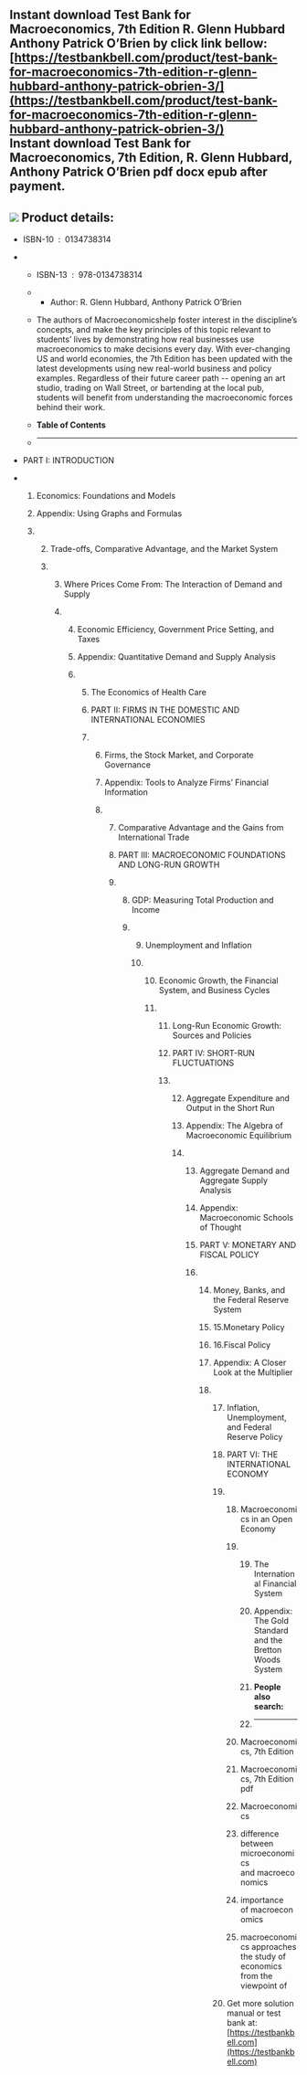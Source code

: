 Instant download **Test Bank for Macroeconomics, 7th Edition R. Glenn Hubbard Anthony Patrick O’Brien** by click link bellow:  
[https://testbankbell.com/product/test-bank-for-macroeconomics-7th-edition-r-glenn-hubbard-anthony-patrick-obrien-3/](https://testbankbell.com/product/test-bank-for-macroeconomics-7th-edition-r-glenn-hubbard-anthony-patrick-obrien-3/)  
**Instant download Test Bank for Macroeconomics, 7th Edition, R. Glenn Hubbard, Anthony Patrick O’Brien pdf docx epub after payment.**
--------------------------------------------------------------------------------------------------------------------------------------


![](https://testbankbell.com/wp-content/uploads/2023/05/9780134738314_TestBank-2.jpg)
**Product details:**
--------------------


* ISBN-10 ‏ : ‎ 0134738314
* * ISBN-13 ‏ : ‎ 978-0134738314
  * * Author: R. Glenn Hubbard, Anthony Patrick O’Brien
   
  * The authors of Macroeconomicshelp foster interest in the discipline’s concepts, and make the key principles of this topic relevant to students’ lives by demonstrating how real businesses use macroeconomics to make decisions every day. With ever-changing US and world economies, the 7th Edition has been updated with the latest developments using new real-world business and policy examples. Regardless of their future career path -- opening an art studio, trading on Wall Street, or bartending at the local pub, students will benefit from understanding the macroeconomic forces behind their work.
  * **Table of Contents**
  * ---------------------
 
* PART I: INTRODUCTION

* 1. Economics: Foundations and Models
 
  2. Appendix: Using Graphs and Formulas
 
  3. 2. Trade-offs, Comparative Advantage, and the Market System
    
     3. 3. Where Prices Come From: The Interaction of Demand and Supply
       
        4. 4. Economic Efficiency, Government Price Setting, and Taxes
          
           5. Appendix: Quantitative Demand and Supply Analysis
          
           6. 5. The Economics of Health Care
             
              6. PART II: FIRMS IN THE DOMESTIC AND INTERNATIONAL ECONOMIES
             
              7. 6. Firms, the Stock Market, and Corporate Governance
                
                 7. Appendix: Tools to Analyze Firms’ Financial Information
                
                 8. 7. Comparative Advantage and the Gains from International Trade
                   
                    8. PART III: MACROECONOMIC FOUNDATIONS AND LONG-RUN GROWTH
                   
                    9. 8. GDP: Measuring Total Production and Income
                      
                       9. 9. Unemployment and Inflation
                         
                          10. 10. Economic Growth, the Financial System, and Business Cycles
                             
                              11. 11. Long-Run Economic Growth: Sources and Policies
                                 
                                  12. PART IV: SHORT-RUN FLUCTUATIONS
                                 
                                  13. 12. Aggregate Expenditure and Output in the Short Run
                                     
                                      13. Appendix: The Algebra of Macroeconomic Equilibrium
                                     
                                      14. 13. Aggregate Demand and Aggregate Supply Analysis
                                         
                                          14. Appendix: Macroeconomic Schools of Thought
                                         
                                          15. PART V: MONETARY AND FISCAL POLICY
                                         
                                          16. 14. Money, Banks, and the Federal Reserve System
                                             
                                              15. 15.Monetary Policy
                                             
                                              16. 16.Fiscal Policy
                                             
                                              17. Appendix: A Closer Look at the Multiplier
                                             
                                              18. 17. Inflation, Unemployment, and Federal Reserve Policy
                                                 
                                                  18. PART VI: THE INTERNATIONAL ECONOMY
                                                 
                                                  19. 18. Macroeconomics in an Open Economy
                                                     
                                                      19. 19. The International Financial System
                                                         
                                                          20. Appendix: The Gold Standard and the Bretton Woods System
                                                          21. **People also search:**
                                                          22. -----------------------
                                                         
                                                      20. Macroeconomics, 7th Edition
                                                     
                                                      21. Macroeconomics, 7th Edition pdf
                                                     
                                                      22. Macroeconomics
                                                     
                                                      23. difference between microeconomics and macroeconomics
                                                     
                                                      24. importance of macroeconomics
                                                      25. macroeconomics approaches the study of economics from the viewpoint of
                                                     
                                                  20.  Get more solution manual or test bank at: [https://testbankbell.com](https://testbankbell.com)
